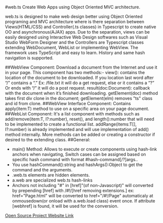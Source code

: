 #web.ts
Create Web Apps using Object Oriented MVC architecture.

web.ts is designed to make web design better using Object Oriented programing and MVC architecture where is there separation between Views(HTML/CSS) and Controller(.ts classes) in Typescript to create native OO and asynchronous(AJAX) apps. 
Due to the separation, views can be easily designed using Interactive Web Design softwares such as Visual Studio WebForm Designer and the Controllers are Typescript classes extending WebDocument, WebList or implementing WebView. The framework uses TypeScript and easy to learn.
History and same hash navigation is supported.

##WebView Component:
Download a document from the Internet and use it in your page. 
This component has two methods:-
view(): contains the location of the document to be downloaded. If you location last word after “/” contains a “.” Ex: /file.txt it will do a get request, else or it contains a “?” Or ends with “/” it will do a post request.
result(doc:Document): callback with the document when it’s finished downloading.
getElement(doc) method takes first div clone in the document; getElement(elm) removes "ts" class and id from clone.
##WebView<T> Interface Component:
Contains apply(item:T) method to use on a specific area on your page document.
##WebList<T> Component:
It's a list component with methods such as add/remove(item:T, I?:number), reset(), and length():number that will need to be implemented to create a functional list. addRange(items:T[], I?:number) is already implemented and will use implementation of add() method internally. More methods can be added or creating a constructor if desired to the extending class.
##General:
* main() Method: Allows to execute or create components using hash-link anchors when navigating,
Switch cases can be assigned based on specific hash command with format #hash-command[/?]args..
* You use hashCommand():string and hashArgs():Object to get the command and the arguments.
* .web.ts elements are hidden elements.
* a.web are specialized web.ts hash-links
* Anchors not including "#" in [href]"(of non-Javascript)" will converted by prepending [href] with /#!/[href removing extensions.] ex: href="Page.html" will be converted to href="/#!/Page" automaticaly at onmousedown(or onload with a.web.load class) event once. If attribute [webhref] is found, it will be used for the conversion.

[Open Source Project Website Link](https://github.com/medozs/web.ts)
